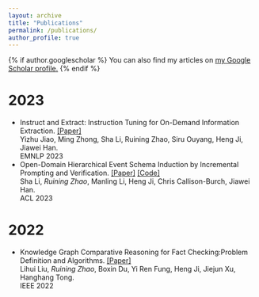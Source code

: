```yaml
---
layout: archive
title: "Publications"
permalink: /publications/
author_profile: true
---
```


{% if author.googlescholar %}
  You can also find my articles on <u><a href="{{https://scholar.google.com/citations?user=WzbdiyQAAAAJ&hl=en}}">my Google Scholar profile</a>.</u>
{% endif %}

<!-- {% include base_path %}

{% for post in site.publications reversed %}
  {% include archive-single.html %}
{% endfor %} -->


# 2023

- Instruct and Extract: Instruction Tuning for On-Demand Information Extraction. [[Paper]](https://arxiv.org/abs/2310.16040) <br>
  Yizhu Jiao, Ming Zhong, Sha Li, Ruining Zhao, Siru Ouyang, Heng Ji, Jiawei Han. <br>
  EMNLP 2023
- Open-Domain Hierarchical Event Schema Induction by Incremental Prompting and Verification. [[Paper]](https://arxiv.org/abs/2307.01972) [[Code]](https://github.com/raspberryice/inc-schema) <br>
  Sha Li, *Ruining Zhao*, Manling Li, Heng Ji, Chris Callison-Burch, Jiawei Han. <br>
  ACL 2023


# 2022
- Knowledge Graph Comparative Reasoning for Fact Checking:Problem Definition and Algorithms. [[Paper]](http://sites.computer.org/debull/A22dec/p19.pdf) <br>
  Lihui Liu, *Ruining Zhao*, Boxin Du, Yi Ren Fung, Heng Ji, Jiejun Xu, Hanghang Tong. <br>
  IEEE 2022
